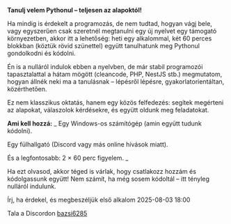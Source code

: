 **Tanulj velem Pythonul – teljesen az alapoktól!**




Ha mindig is érdekelt a programozás, de nem tudtad, hogyan vágj bele, vagy egyszerűen csak szeretnél megtanulni egy új nyelvet egy támogató környezetben, akkor itt a lehetőség: heti egy alkalommal, két 60 perces blokkban (köztük rövid szünettel) együtt tanulhatunk meg Pythonul gondolkodni és kódolni.


Én is a nulláról indulok ebben a nyelvben, de már stabil programozói tapasztalattal a hátam mögött (cleancode, PHP, NestJS stb.) megmutatom, hogyan állnék neki ma a tanulásnak – lépésről lépésre, gyakorlatorientáltan, közérthetően.


Ez nem klasszikus oktatás, hanem egy közös felfedezés: segítek megérteni az alapokat, válaszolok kérdésekre, és együtt oldunk meg feladatokat.


**Ami kell hozzá:**
_
Egy Windows-os számítógép (amin együtt tudunk kódolni).

Egy fülhallgató (Discord vagy más online hívások miatt).

És a legfontosabb: 2 × 60 perc figyelem.
_


Ha ezt olvasod, akkor téged is várlak, hogy csatlakozz hozzám és kódolgassunk együtt! Nem számít, ha még sosem kódoltál – itt tényleg nulláról indulunk.


Írj, ha érdekel, és megbeszéljük első alkalom 2025-08-03 18:00



Tala a Discordon
[bazsi6285](https://discord.gg/E7r9AGaf)
